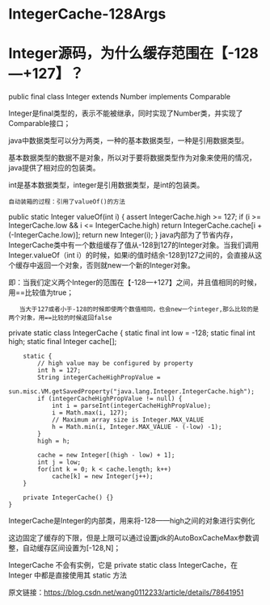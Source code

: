 # IntegerCache-128Args

# Integer源码，为什么缓存范围在【-128—+127】？

public final class Integer extends Number implements Comparable<Integer>
 

Integer是final类型的，表示不能被继承，同时实现了Number类，并实现了Comparable接口；

java中数据类型可以分为两类，一种的基本数据类型，一种是引用数据类型。

基本数据类型的数据不是对象，所以对于要将数据类型作为对象来使用的情况，java提供了相对应的包装类。

int是基本数据类型，integer是引用数据类型，是int的包装类。

    自动装箱的过程：引用了valueOf()的方法

   public static Integer valueOf(int i) {
          assert IntegerCache.high >= 127;
          if (i >= IntegerCache.low && i <= IntegerCache.high)
              return IntegerCache.cache[i + (-IntegerCache.low)];
          return new Integer(i);
      }
 java内部为了节省内存，IntegerCache类中有一个数组缓存了值从-128到127的Integer对象。当我们调用Integer.valueOf（int i）的时候，如果i的值时结余-128到127之间的，会直接从这个缓存中返回一个对象，否则就new一个新的Integer对象。

 

即：当我们定义两个Integer的范围在【-128—+127】之间，并且值相同的时候，用==比较值为true；

       当大于127或者小于-128的时候即使两个数值相同，也会new一个integer,那么比较的是两个对象，用==比较的时候返回false

 

  private static class IntegerCache {
        static final int low = -128;
        static final int high;
        static final Integer cache[];
 
        static {
            // high value may be configured by property
            int h = 127;
            String integerCacheHighPropValue =
                sun.misc.VM.getSavedProperty("java.lang.Integer.IntegerCache.high");
            if (integerCacheHighPropValue != null) {
                int i = parseInt(integerCacheHighPropValue);
                i = Math.max(i, 127);
                // Maximum array size is Integer.MAX_VALUE
                h = Math.min(i, Integer.MAX_VALUE - (-low) -1);
            }
            high = h;
 
            cache = new Integer[(high - low) + 1];
            int j = low;
            for(int k = 0; k < cache.length; k++)
                cache[k] = new Integer(j++);
        }
 
        private IntegerCache() {}
    }

IntegerCache是Integer的内部类，用来将-128——high之间的对象进行实例化

 

这边固定了缓存的下限，但是上限可以通过设置jdk的AutoBoxCacheMax参数调整，自动缓存区间设置为[-128,N]；

IntegerCache 不会有实例，它是 private static class IntegerCache，在 Integer 中都是直接使用其 static 方法

原文链接：https://blog.csdn.net/wang0112233/article/details/78641951
